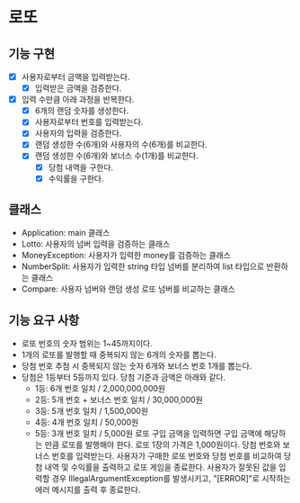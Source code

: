 # 로또

## 기능 구현
- [x] 사용자로부터 금액을 입력받는다.
  - [x] 입력받은 금액을 검증한다.
- [x] 입력 수만큼 아래 과정을 반복한다.
  - [x] 6개의 랜덤 숫자를 생성한다.
  - [x] 사용자로부터 번호를 입력받는다.
  - [x] 사용자의 입력을 검증한다.
  - [x] 랜덤 생성한 수(6개)와 사용자의 수(6개)를 비교한다.
  - [x] 랜덤 생성한 수(6개)와 보너스 수(1개)를 비교한다.
    - [x] 당첨 내역을 구한다.
    - [x] 수익률을 구한다.

## 클래스
- Application: main 클래스
- Lotto: 사용자의 넘버 입력을 검증하는 클래스
- MoneyException: 사용자가 입력한 money를 검증하는 클래스
- NumberSplit: 사용자가 입력한 string 타입 넘버를 분리하여 list 타입으로 반환하는 클래스
- Compare: 사용자 넘버와 랜덤 생성 로또 넘버를 비교하는 클래스

## 기능 요구 사항
- 로또 번호의 숫자 범위는 1~45까지이다.
- 1개의 로또를 발행할 때 중복되지 않는 6개의 숫자를 뽑는다.
- 당첨 번호 추첨 시 중복되지 않는 숫자 6개와 보너스 번호 1개를 뽑는다.
- 당첨은 1등부터 5등까지 있다. 당첨 기준과 금액은 아래와 같다.
  - 1등: 6개 번호 일치 / 2,000,000,000원
  - 2등: 5개 번호 + 보너스 번호 일치 / 30,000,000원
  - 3등: 5개 번호 일치 / 1,500,000원
  - 4등: 4개 번호 일치 / 50,000원
  - 5등: 3개 번호 일치 / 5,000원
    로또 구입 금액을 입력하면 구입 금액에 해당하는 만큼 로또를 발행해야 한다.
    로또 1장의 가격은 1,000원이다.
    당첨 번호와 보너스 번호를 입력받는다.
    사용자가 구매한 로또 번호와 당첨 번호를 비교하여 당첨 내역 및 수익률을 출력하고 로또 게임을 종료한다.
    사용자가 잘못된 값을 입력할 경우 IllegalArgumentException를 발생시키고, "[ERROR]"로 시작하는 에러 메시지를 출력 후 종료한다.